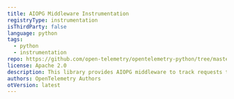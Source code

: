 ```yaml
---
title: AIOPG Middleware Instrumentation
registryType: instrumentation
isThirdParty: false
language: python
tags:
  - python
  - instrumentation
repo: https://github.com/open-telemetry/opentelemetry-python/tree/master/instrumentation/opentelemetry-instrumentation-aiopg
license: Apache 2.0
description: This library provides AIOPG middleware to track requests timing through OpenTelemetry.
authors: OpenTelemetry Authors
otVersion: latest
---
```


